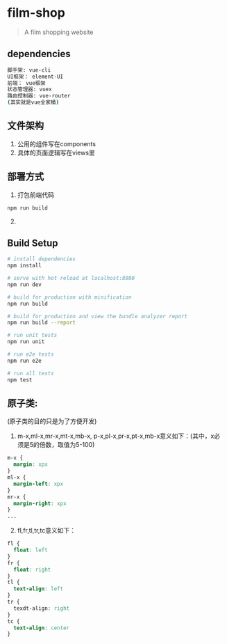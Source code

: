 # film-shop

> A film shopping website

## dependencies
```bash
脚手架: vue-cli
UI框架： element-UI
前端： vue框架
状态管理器: vuex
路由控制器: vue-router
(其实就是vue全家桶)  
```

## 文件架构
1. 公用的组件写在components
2. 具体的页面逻辑写在views里

## 部署方式
1. 打包前端代码
```bash
npm run build
```
2. 
## Build Setup

``` bash
# install dependencies
npm install

# serve with hot reload at localhost:8080
npm run dev

# build for production with minification
npm run build

# build for production and view the bundle analyzer report
npm run build --report

# run unit tests
npm run unit

# run e2e tests
npm run e2e

# run all tests
npm test
```

## 原子类:
(原子类的目的只是为了方便开发)
1. m-x,ml-x,mr-x,mt-x,mb-x, p-x,pl-x,pr-x,pt-x,mb-x意义如下：(其中，x必须是5的倍数，取值为5-100)
```css
m-x {
  margin: xpx
}
ml-x {
  margin-left: xpx
}
mr-x {
  margin-right: xpx
}
...
```
2. fl,fr,tl,tr,tc意义如下：
```css
fl {
  float: left    
}
fr {
  float: right
}
tl {
  text-align: left
}
tr {
  texdt-align: right
}
tc {
  text-align: center
}
```

